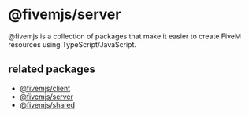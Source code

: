 # @fivemjs/server

@fivemjs is a collection of packages that make it easier to create FiveM resources using TypeScript/JavaScript.

## related packages

- [@fivemjs/client](https://github.com/CENSOR1337/fivemjs-client)
- [@fivemjs/server](https://github.com/CENSOR1337/fivemjs-server)
- [@fivemjs/shared](https://github.com/CENSOR1337/fivemjs-shared)